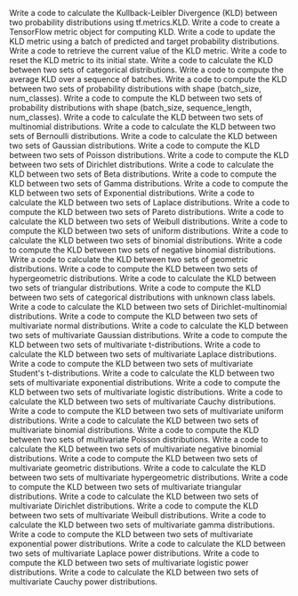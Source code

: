 Write a code to calculate the Kullback-Leibler Divergence (KLD) between two probability distributions using tf.metrics.KLD.
Write a code to create a TensorFlow metric object for computing KLD.
Write a code to update the KLD metric using a batch of predicted and target probability distributions.
Write a code to retrieve the current value of the KLD metric.
Write a code to reset the KLD metric to its initial state.
Write a code to calculate the KLD between two sets of categorical distributions.
Write a code to compute the average KLD over a sequence of batches.
Write a code to compute the KLD between two sets of probability distributions with shape (batch_size, num_classes).
Write a code to compute the KLD between two sets of probability distributions with shape (batch_size, sequence_length, num_classes).
Write a code to calculate the KLD between two sets of multinomial distributions.
Write a code to calculate the KLD between two sets of Bernoulli distributions.
Write a code to calculate the KLD between two sets of Gaussian distributions.
Write a code to compute the KLD between two sets of Poisson distributions.
Write a code to compute the KLD between two sets of Dirichlet distributions.
Write a code to calculate the KLD between two sets of Beta distributions.
Write a code to compute the KLD between two sets of Gamma distributions.
Write a code to compute the KLD between two sets of Exponential distributions.
Write a code to calculate the KLD between two sets of Laplace distributions.
Write a code to compute the KLD between two sets of Pareto distributions.
Write a code to calculate the KLD between two sets of Weibull distributions.
Write a code to compute the KLD between two sets of uniform distributions.
Write a code to calculate the KLD between two sets of binomial distributions.
Write a code to compute the KLD between two sets of negative binomial distributions.
Write a code to calculate the KLD between two sets of geometric distributions.
Write a code to compute the KLD between two sets of hypergeometric distributions.
Write a code to calculate the KLD between two sets of triangular distributions.
Write a code to compute the KLD between two sets of categorical distributions with unknown class labels.
Write a code to calculate the KLD between two sets of Dirichlet-multinomial distributions.
Write a code to compute the KLD between two sets of multivariate normal distributions.
Write a code to calculate the KLD between two sets of multivariate Gaussian distributions.
Write a code to compute the KLD between two sets of multivariate t-distributions.
Write a code to calculate the KLD between two sets of multivariate Laplace distributions.
Write a code to compute the KLD between two sets of multivariate Student's t-distributions.
Write a code to calculate the KLD between two sets of multivariate exponential distributions.
Write a code to compute the KLD between two sets of multivariate logistic distributions.
Write a code to calculate the KLD between two sets of multivariate Cauchy distributions.
Write a code to compute the KLD between two sets of multivariate uniform distributions.
Write a code to calculate the KLD between two sets of multivariate binomial distributions.
Write a code to compute the KLD between two sets of multivariate Poisson distributions.
Write a code to calculate the KLD between two sets of multivariate negative binomial distributions.
Write a code to compute the KLD between two sets of multivariate geometric distributions.
Write a code to calculate the KLD between two sets of multivariate hypergeometric distributions.
Write a code to compute the KLD between two sets of multivariate triangular distributions.
Write a code to calculate the KLD between two sets of multivariate Dirichlet distributions.
Write a code to compute the KLD between two sets of multivariate Weibull distributions.
Write a code to calculate the KLD between two sets of multivariate gamma distributions.
Write a code to compute the KLD between two sets of multivariate exponential power distributions.
Write a code to calculate the KLD between two sets of multivariate Laplace power distributions.
Write a code to compute the KLD between two sets of multivariate logistic power distributions.
Write a code to calculate the KLD between two sets of multivariate Cauchy power distributions.